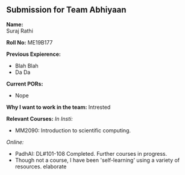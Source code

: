 ## Submission for Team Abhiyaan  
<hl/>

**Name:**  
Suraj Rathi

**Roll No:**
ME19B177

**Previous Expierence:**
<hl/>
- Blah Blah
- Da Da


**Current PORs:**
<hl/>
- Nope

**Why I want to work in the team:**
<hl/>
Intrested

**Relevant Courses:**
<hl/>
_In Insti:_
- MM2090: Introduction to scientific computing.

_Online:_
- PadhAI: DL#101-108 Completed. Further courses in progress.
- Though not a course, I have been 'self-learning' using a variety of resources. elaborate

    
